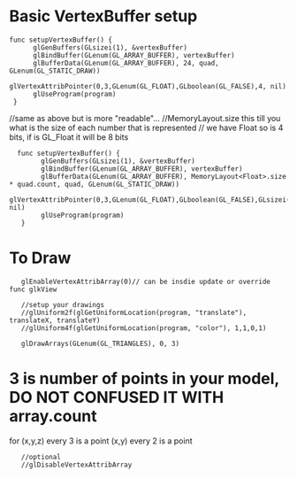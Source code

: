 # Basic VertexBuffer setup

    func setupVertexBuffer() {
          glGenBuffers(GLsizei(1), &vertexBuffer)
          glBindBuffer(GLenum(GL_ARRAY_BUFFER), vertexBuffer)
          glBufferData(GLenum(GL_ARRAY_BUFFER), 24, quad, GLenum(GL_STATIC_DRAW)) 
          glVertexAttribPointer(0,3,GLenum(GL_FLOAT),GLboolean(GL_FALSE),4, nil)  
          glUseProgram(program)
     }
     
     
//same as above but is more "readable"...
//MemoryLayout<Float>.size this till you what is the size of each number that is represented
// we have Float so is 4 bits, if is GL_Float it will be 8 bits

      func setupVertexBuffer() {
            glGenBuffers(GLsizei(1), &vertexBuffer)
            glBindBuffer(GLenum(GL_ARRAY_BUFFER), vertexBuffer)
            glBufferData(GLenum(GL_ARRAY_BUFFER), MemoryLayout<Float>.size * quad.count, quad, GLenum(GL_STATIC_DRAW)) 
            glVertexAttribPointer(0,3,GLenum(GL_FLOAT),GLboolean(GL_FALSE),GLsizei(MemoryLayout<Float>.size), nil)  
            glUseProgram(program)
       }
       
# To Draw

       glEnableVertexAttribArray(0)// can be insdie update or override func glkView
  
       //setup your drawings
       //glUniform2f(glGetUniformLocation(program, "translate"), translateX, translateY)
       //glUniform4f(glGetUniformLocation(program, "color"), 1,1,0,1)
       
       glDrawArrays(GLenum(GL_TRIANGLES), 0, 3)
       
# 3 is number of points in your model, DO NOT CONFUSED IT WITH array.count

for (x,y,z) every 3 is a point (x,y) every 2 is a point 
       
       
       //optional
       //glDisableVertexAttribArray 





